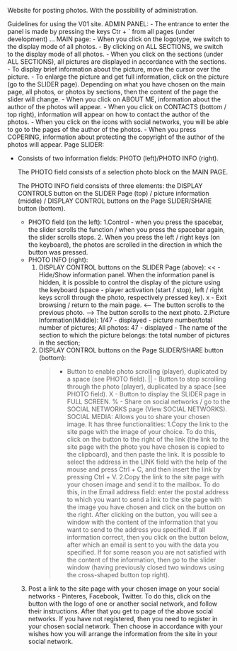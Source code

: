 Website for posting photos. With the possibility of administration.

Guidelines for using the V01 site.
ADMIN PANEL:
     - The entrance to enter the panel is made by pressing the keys Ctr + ` from all pages (under development) ...
MAIN page:
     - When you click on the logotype, we switch to the display mode of all photos.
     - By clicking on ALL SECTIONS, we switch to the display mode of all photos.
     - When you click on the sections (under ALL SECTIONS), all pictures are displayed in accordance with the sections.
     - To display brief information about the picture, move the cursor over the picture.
     - To enlarge the picture and get full information, click on the picture (go to the SLIDER page).
     Depending on what you have chosen on the main page, all photos, or photos by sections, then the content of the page
     the slider will change.
     - When you click on ABOUT ME, information about the author of the photos will appear.
     - When you click on CONTACTS (bottom / top right), information will appear on how to contact the author of the photos.
     - When you click on the icons with social networks, you will be able to go to the pages of the author of the photos.
     - When you press COPERING, information about protecting the copyright of the author of the photos will appear.
Page SLIDER:
- Consists of two information fields: PHOTO (left)/PHOTO INFO (right).
 
   The PHOTO field consists of a selection photo block on the MAIN PAGE.

   The PHOTO INFO field consists of three elements: the DISPLAY CONTROLS button on the SLIDER Page (top) / picture information (middle) /
   DISPLAY CONTROL buttons on the Page SLIDER/SHARE button (bottom).

     - PHOTO field (on the left):
         1.Control - when you press the spacebar, the slider scrolls the function / when you press the spacebar again, the slider scrolls
         stops.
         2. When you press the left / right keys (on the keyboard), the photos are scrolled in the direction in which the button was pressed.
     - PHOTO INFO (right):
         1. DISPLAY CONTROL buttons on the SLIDER Page (above):
             << - Hide/Show information panel. When the information panel is hidden, it is possible to control the display of the picture
             using the keyboard (space - player activation (start / stop), left / right keys scroll through the photo, respectively
             pressed key).
             x - Exit browsing / return to the main page.
             <-- The button scrolls to the previous photo.
             --> The button scrolls to the next photo.
         2.Picture Information(Middle):
             1/47 - displayed - picture number/total number of pictures;
             All photos: 47 - displayed - The name of the section to which the picture belongs: the total number of pictures in the section;
         3. DISPLAY CONTROL buttons on the Page SLIDER/SHARE button (bottom):
             > - Button to enable photo scrolling (player), duplicated by a space (see PHOTO field).
             || - Button to stop scrolling through the photo (player), duplicated by a space (see PHOTO field).
             X - Button to display the SLIDER page in FULL SCREEN.
             % - Share on social networks / go to the SOCIAL NETWORKS page (View SOCIAL NETWORKS).
SOCIAL MEDIA:
     Allows you to share your chosen image.
     It has three functionalities:
     1.Copy the link to the site page with the image of your choice. To do this, click on the button to the right of the link
     (the link to the site page with the photo you have chosen is copied to the clipboard), and then paste the link.
     It is possible to select the address in the LINK field with the help of the mouse and press Ctrl + C, and then insert the link by pressing Ctrl + V.
     2.Copy the link to the site page with your chosen image and send it to the mailbox. To do this, in the Email address field:
     enter the postal address to which you want to send a link to the site page with the image you have chosen and click on the button on the right.
     After clicking on the button, you will see a window with the content of the information that you want to send to the address you specified. If all information
     correct, then you click on the button below, after which an email is sent to you with the data you specified. If for some reason you are not
     satisfied with the content of the information, then go to the slider window (having previously closed two windows using the cross-shaped button
      top right).
     3. Post a link to the site page with your chosen image on your social networks - Pinteres, Facebook, Twitter.
     To do this, click on the button with the logo of one or another social network, and follow their instructions. After that you get to
     page of the above social networks. If you have not registered, then you need to register in your chosen
     social network. Then choose in accordance with your wishes how you will arrange the information from the site in your
     social network.
